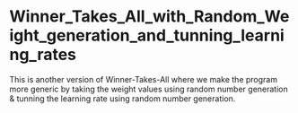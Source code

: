 # Winner_Takes_All_with_Random_Weight_generation_and_tunning_learning_rates

This is another version of Winner-Takes-All where we make the program more generic by taking the weight values using random number generation & tunning the learning rate using random number generation.
